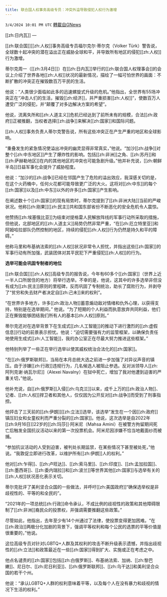 ```yaml
---
title: 联合国人权事务高级专员：冲突外溢导致侵犯人权行为激增
---
```

`3/4/2024 10:01 PM UTC` [轉載自GNews](https://gnews.org/articles/2364819)

[[zh:日内瓦]] — 

[[zh:联合国]][[zh:人权]]事务高级专员福尔克尔·蒂尔克（Volker Türk）警告说，全球数十起冲突的潜在溢出正在威胁全球和平，并导致所有地区的侵犯[[zh:人权]]行为激增。

蒂尔克周一（[[zh:3月4日]]）在[[zh:日内瓦]]举行的[[zh:联合国人权理事会]]的会议上介绍了世界各地[[zh:人权]]状况的最新情况，描绘了一幅可怕世界的画面：不断扩散的冲突正在摧毁数百万平民的生活。

他说：“人类很少面临如此多的迅速螺旋式升级的危机。”他指出，全世界有55场冲突正在“冲击人们的生活，摧毁[[zh:经济]]，并严重损害[[zh:人权]]”，使数百万人遭受广泛的侵犯，并“颠覆了对多边解决方案的希望”。

他说，流离失所和[[zh:人道主义]]危机已经达到了前所未有的规模，合法[[zh:政府]]正被推翻，当权者选择[[zh:战争]]来解决[[zh:国家]]和国际问题。

[[zh:人权]]事务负责人蒂尔克警告说，所有这些冲突正在产生严重的地区和全球影响。

“重叠发生的紧急情况使溢出冲突的幽灵显得非常真实，”他说。“加沙[[zh:战争]]对整个[[zh:中东地区]]产生了爆炸性的影响。包括[[zh:非洲]]之角、[[zh:苏丹]]和[[zh:萨赫勒地区]]在内的其他地区的冲突也可能急剧升级。”他并补充说，[[zh:朝鲜半岛]]日益军事化会提升了威胁程度。

他说：“加沙的[[zh:战争]]已经在邻国产生了危险的溢出效应，我深感关切的是，在这个火药桶中，任何火花都可能导致更广泛的大火。这将对[[zh:中东]]的每个[[zh:国家]]以及[[zh:中东]]以外的许多[[zh:国家]]产生影响。

在阐述数十个[[zh:国家]]的现有局势时，蒂尔克提到了[[zh:非洲大陆]]当前的严峻状况。他称[[zh:刚果]][[zh:民主]]共和国东部省份不断恶化的安全危机令人震惊。

他赞扬[[zh:埃塞俄比亚]]为结束对提格雷人民解放阵线的军事行动所采取的措施，但他说，北部地区的[[zh:人道主义]]局势仍然非常严重，“在[[zh:厄立特里亚]]和阿姆哈拉部队仍然控制的地区，持续的侵犯[[zh:人权]]行为仍然是持久和平的障碍。”

他称马里和布基纳法索的[[zh:人权]]状况非常令人担忧，并指出这些[[zh:国家]]的军事行动有所加强，武装团体对其平民犯下严重侵犯[[zh:人权]]的行为。

**选举可能会巩固专制者的地位**

[[zh:联合国]][[zh:人权]]高级专员的报告说，今年有60多个[[zh:国家]]（世界上近一半人口所居住的地方）将举行选举。不幸的是，他说，这其中的许多选举非但没有成为[[zh:民主]]原则的里程碑，反而巩固了专制统治，助长了腐败行为，并剥夺了“贫穷和失去财产者决定自[[zh:己未]]来的权利”。

“在世界许多地方，许多[[zh:政治人物]]蓄意煽动敌对情绪和仇外心理，以获得支持，特别是在选举期间，” 他说。“为了短期的个人利益而执意放弃共同利益，他们正在撕毁能够团结我们所有人的基本[[zh:人权]]原则。”

蒂尔克还对在选举背景下在生成式[[zh:人工智能]]的推动下进行激烈的[[zh:虚假信息]]行动的前景表示担忧。他说：“迫切需要强有力的监管框架，以确保负责任地使用生成式[[zh:人工智能]]，我的办公室正在尽最大努力推进这些框架。”

他特别列举了一些正在举行选举以使其威权统治合法化的[[zh:国家]]。

“在[[zh:俄罗斯联邦]]，当局在本月总统大选之前进一步加强了对异议声音的镇压。由于涉嫌[[zh:行政]]违规行为，几名候选人被阻止参选。反对派领导人[[zh:阿列克谢·纳瓦尔尼]]（Alexei Navalny）在狱中死亡，增加了我对他遭到迫害的严重关切，”他说。

他补充说，自[[zh:俄罗斯]]入侵[[zh:乌克兰]]以来，成千上万的[[zh:政治人物]]、记者、[[zh:人权]]捍卫者和其他人，仅仅因为公开反对[[zh:战争]]而受到了刑事指控。

他抨击了三天前的[[zh:伊朗]][[zh:立法]]选举，该选举“发生在一个因[[zh:政府]]镇压妇女和女童权利而严重分裂的[[zh:国家]]。他说，这次选举是自2022年[[zh:9月16日]]22岁的[[zh:玛莎]]·阿米尼（Mahsa Amini）在被警方拘留期间死亡后触发全国抗议活动以来的第一次投票机会。阿米尼因涉嫌不恰当地戴面纱而被捕。

“参加抗议活动的人受到迫害，被判处长期监禁，在某些情况下甚至被处死，”他说。“我敦促立即进行改革，以维护所有[[zh:伊朗]]人的权利。”

他对[[zh:乍得]]、[[zh:卢旺达]]、[[zh:索马里]]、[[zh:印度]]、[[zh:孟加拉国]]、[[zh:墨西哥]]、[[zh:委内瑞拉]]和[[zh:波兰]]等世界其他[[zh:国家]]与选举有关的[[zh:人权]]状况恶化表示关切。

蒂尔克批评了美利坚合众国的一些做法，并呼吁[[zh:美国政府]]“确保选举权是非歧视性的、平等的和全民的”。

“2021年的一项总统[[zh:行政]]命令承认，不成比例的歧视性的政策和其他障碍限制了[[zh:非洲]]裔民众的投票权，并强调需要推翻这些政策。”

尽管如此，他指出，去年至少有14个州通过了法律，使投票变得更加困难。“在[[zh:政治]]两极分化加剧的背景下，强调平等权利和每个公民的选票的平等价值是很重要的，”他说。

这位高级专员对针对LGBTQ+人群及其权利的攻击不断升级表示遗憾，并指出歧视性的[[zh:立法]]和政策最近在一些[[zh:国家]]得到扩大、实施或正在考虑之中。

他点名谴责的[[zh:国家]]包括[[zh:白俄罗斯]]、布基纳法索、加纳、[[zh:黎巴嫩]]、尼日尔、[[zh:尼日利亚]]、[[zh:俄罗斯联邦]]、[[zh:乌干达]]和美利坚合众国的若干个州。

他说：“承认LGBTQ+人群的权利意味着平等，以及每个人在没有暴力和歧视的情况下生活的权利。”
